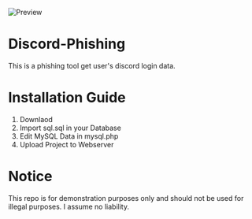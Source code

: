 ![Preview](https://cdn.discordapp.com/attachments/907952935672107029/996151558184124546/unknown.png)

# Discord-Phishing
This is a phishing tool get user's discord login data.

# Installation Guide

1. Downlaod
2. Import sql.sql in your Database
3. Edit MySQL Data in mysql.php
4. Upload Project to Webserver

# Notice
This repo is for demonstration purposes only and should not be used for illegal purposes. I assume no liability.
